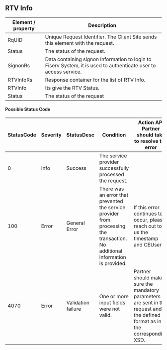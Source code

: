## RTV Info


|Element / property|Description|
|--- |--- |
|RqUID|Unique Request Identifier. The Client Site sends this element with the request.|
|Status|The status of the request.|
|SignonRs|Data containing signon information to login to Fiserv System, it is used to authenticate user to access service.|
|RTVInfoRs|Response container for the list of RTV Info.|
|RTVInfo|Its give the RTV Status.|
|Status|The status of the request|

#### Possible Status Code

|StatusCode|Severity|StatusDesc|Condition|Action API Partner should take to resolve the error|
|--- |--- |--- |--- |--- |
|0|Info|Success|The service provider successfully processed the request.||
|100|Error|General Error|There was an error that prevented the service provider from processing the transaction. No additional information is provided.|If this error continues to occur, please reach out to us the timestamp and CEUserId.|
|4070|Error|Validation failure|One or more input fields were not valid.|Partner should make sure the mandatory parameters are sent in the request and in the defined format as in the corresponding XSD.|

